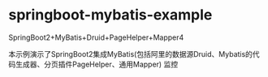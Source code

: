 # springboot-mybatis-example
SpringBoot2+MyBatis+Druid+PageHelper+Mapper4

本示例演示了SpringBoot2集成MyBatis(包括阿里的数据源Druid、Mybatis的代码生成器、分页插件PageHelper、通用Mapper)
监控